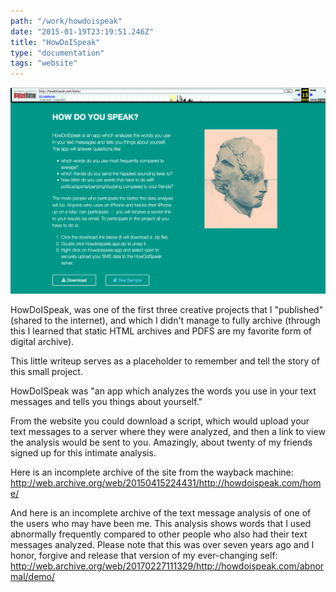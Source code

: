 ```yaml
---
path: "/work/howdoispeak"
date: "2015-01-19T23:19:51.246Z"
title: "HowDoISpeak"
type: "documentation"
tags: "website"
---
```


![screenshot of howdoispeak website](img/howdoispeak.png)

HowDoISpeak, was one of the first three creative projects that I "published" (shared to the internet), 
and which I didn't manage to fully archive (through this I learned that static HTML archives and PDFS are my favorite form of digital archive). 

This little writeup serves as a placeholder to remember and tell the story of this small project. 

HowDoISpeak was "an app which analyzes the words you use in your text messages and tells you things about yourself."

From the website you could download a script, which would upload your text messages to a server where they were analyzed, 
and then a link to view the analysis would be sent to you. Amazingly, about twenty of my friends signed up for this intimate analysis. 

Here is an incomplete archive of the site from the wayback machine:
http://web.archive.org/web/20150415224431/http://howdoispeak.com/home/

And here is an incomplete archive of the text message analysis of one of the users who may have been me.
This analysis shows words that I used abnormally frequently compared to other people who also had their text messages analyzed. 
Please note that this was over seven years ago and I honor, forgive and release that version of my ever-changing self:
http://web.archive.org/web/20170227111329/http://howdoispeak.com/abnormal/demo/


